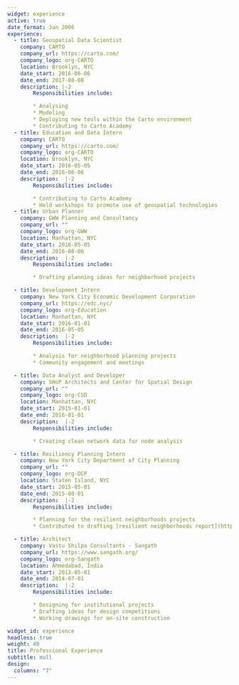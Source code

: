 ```yaml
---
widget: experience
active: true
date_format: Jan 2006
experience:
  - title: Geospatial Data Scientist
    company: CARTO
    company_url: https://carto.com/
    company_logo: org-CARTO
    location: Brooklyn, NYC
    date_start: 2016-06-06
    date_end: 2017-08-08
    description: |-2
        Responsibilities include:

        * Analysing
        * Modeling
        * Deploying new tools within the Carto environment
        * Contributing to Carto Academy
  - title: Education and Data Intern
    company: CARTO
    company_url: https://carto.com/
    company_logo: org-CARTO
    location: Brooklyn, NYC
    date_start: 2016-05-05
    date_end: 2016-06-06
    description:  |-2
        Responsibilities include:

        * Contributing to Carto Academy
        * Held workshops to promote use of geospatial technologies
  - title: Urban Planner
    company: GWW Planning and Consultancy
    company_url: ""
    company_logo: org-GWW
    location: Manhattan, NYC
    date_start: 2016-05-05
    date_end: 2016-08-06
    description:  |-2
        Responsibilities include:

        * Drafting planning ideas for neighborhood projects

  - title: Development Intern
    company: New York City Economic Development Corporation
    company_url: https://edc.nyc/
    company_logo: org-Education
    location: Manhattan, NYC
    date_start: 2016-01-01
    date_end: 2016-05-05
    description:  |-2
        Responsibilities include:

        * Analysis for neighborhood planning projects
        * Community engagement and meetings

  - title: Data Analyst and Developer
    company: SHoP Architects and Center for Spatial Design
    company_url: ""
    company_logo: org-CSD
    location: Manhattan, NYC
    date_start: 2015-01-01
    date_end: 2016-01-01
    description:  |-2
        Responsibilities include:

        * Creating clean network data for node analysis

  - title: Resiliency Planning Intern
    company: New York City Department of City Planning
    company_url: ""
    company_logo: org-DCP
    location: Staten Island, NYC
    date_start: 2015-05-01
    date_end: 2015-08-01
    description:  |-2
        Responsibilities include:

        * Planning for the resilient neighborhoods projects
        * Contributed to drafting [resilient neighborhoods report](https://www1.nyc.gov/assets/planning/download/pdf/plans-studies/resilient-neighborhoods/east-shore/summary-report-east-shore.pdf)

  - title: Architect
    company: Vastu Shilpa Consultants - Sangath
    company_url: https://www.sangath.org/
    company_logo: org-Sangath
    location: Ahmedabad, India
    date_start: 2013-05-01
    date_end: 2014-07-01
    description:  |-2
        Responsibilities include:

        * Designing for institutional projects
        * Drafting ideas for design competitions
        * Working drawings for on-site construction

widget_id: experience
headless: true
weight: 40
title: Professional Experience
subtitle: null
design:
  columns: "7"
---
```


